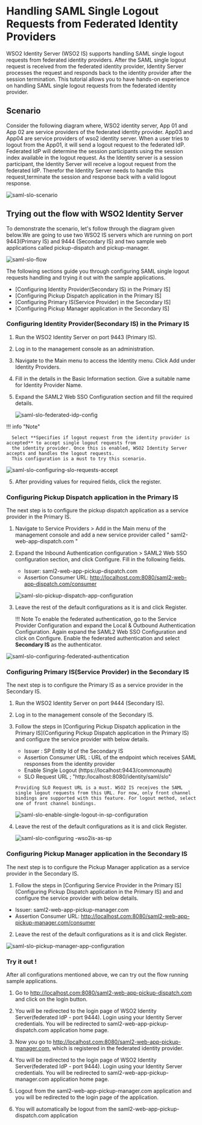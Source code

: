 # Handling SAML Single Logout Requests from Federated Identity Providers

WSO2 Identity Server (WSO2 IS) supports handling SAML single logout requests from federated identity providers.
After the SAML single logout request is received from the federated identity provider, Identity Server processes 
the request and responds back to the identity provider after the session termination. This tutorial allows you to have
hands-on experience on handling SAML single logout requests from the federated identity provider. 

## Scenario

Consider the following diagram where, WSO2 identity server, App 01 and App 02 are service providers of the federated 
identity provider. App03 and App04 are service providers of wso2 identity server. When a user tries to logout
from the App01, it will send a logout request to the federated IdP. Federated IdP will determine the session 
participants using the session index available in the logout request. As the Identity server is a session participant,
the Identity Server will receive a logout request from the federated IdP. Therefor the Identity Server needs to handle this
request,terminate the session and response back with a valid logout response.


![saml-slo-scenario](../assets/img/tutorials/saml-slo-scenario.png)
        
## Trying out the flow with WSO2 Identity Server

To demonstrate the scenario, let's follow through the diagram given below.We are going to use two WSO2 IS servers which 
are running on port 9443(Primary IS) and 9444 (Secondary IS) and two sample web applications called pickup-dispatch and 
pickup-manager.

![saml-slo-flow](../assets/img/tutorials/saml-slo-flow.png)

The following sections guide you through configuring SAML single logout requests handling and trying it out with 
the sample applications.

-   [Configuring Identity Provider(Secondary IS) in the Primary IS]
-   [Configuring Pickup Dispatch application in the Primary IS]
-   [Configuring Primary IS(Service Provider) in the Secondary IS]
-   [Configuring Pickup Manager application in the Secondary IS]

### Configuring Identity Provider(Secondary IS) in the Primary IS

1. Run the WSO2 Identity Server on port 9443 (Primary IS).
2. Log in to the management console as an administration.
3. Navigate to the Main menu to access the Identity menu. Click Add under Identity Providers. 
4. Fill in the details in the Basic Information section. Give a suitable name for Identity Provider Name.

5. Expand the SAML2 Web SSO Configuration section and fill the required details. 
    

   ![saml-slo-federated-idp-config](../assets/img/tutorials/saml-slo-federated-idp-config.png)


  !!! info "Note"
  
      Select **Specifies if logout request from the identity provider is accepted** to accept single logout requests from 
      the identity provider. Once this is enabled, WSO2 Identity Server accepts and handles the logout requests. 
      This configuration is a must to try this scenario.
      

   ![saml-slo-configuring-slo-requests-accept](../assets/img/tutorials/saml-slo-configuring-slo-requests-accept.png)
   
5. After providing values for required fields, click the register.

### Configuring Pickup Dispatch application in the Primary IS

The next step is to configure the pickup dispatch application as a service provider in the Primary IS.

1. Navigate to Service Providers > Add in the Main menu of the management console and add a new service provider 
   called " saml2-web-app-dispatch.com "
   
2. Expand the Inbound Authentication configuration > SAML2 Web SSO configuration section, and click Configure. 
    Fill in the following fields. 

    - Issuer:  saml2-web-app-pickup-dispatch.com
    - Assertion Consumer URL:  http://localhost.com:8080/saml2-web-app-dispatch.com/consumer 
    
    ![saml-slo-pickup-dispatch-app-configuration](../assets/img/tutorials/saml-slo-pickup-dispatch-app-configuration.png)
    
3. Leave the rest of the default configurations as it is and click Register. 

    !!! Note 
       To enable the federated authentication, go to the Service Provider Configuration and expand the Local & Outbound
       Authentication Configuration. Again expand the SAML2 Web SSO Configuration and click on Configure. Enable the federated 
       authentication and select **Secondary IS** as the authenticator.
  

    
 
 ![saml-slo-configuring-federated-authentication](../assets/img/tutorials/saml-slo-configuring-federated-authentication.png)
 
### Configuring Primary IS(Service Provider) in the Secondary IS
 
The next step is to configure the Primary IS as a service provider in the Secondary IS.
 
1. Run the WSO2 Identity Server on port 9444 (Secondary IS).

2. Log in to the management console of the Secondary IS.

3. Follow the steps in [Configuring Pickup Dispatch application in the Primary IS](Configuring Pickup Dispatch application in the Primary IS)
and configure the service provider with below details.

    - Issuer : SP Entity Id of the Secondary IS
    - Assertion Consumer URL : URL of the endpoint which receives SAML responses from the identity provider
    - Enable Single Logout (https://localhost:9443/commonauth)
    - SLO Request URL ; "http:/localhost:8080/identity/saml/slo" 

    `Providing SLO Request URL is a must. WSO2 IS receives the SAML single logout requests from this URL. For now, only front channel 
    bindings are supported with this feature. For logout method, select one of front channel bindings.`
    
    ![saml-slo-enable-single-logout-in-sp-configuration](../assets/img/tutorials/saml-slo-enable-single-logout-in-sp-configuration.png)

4. Leave the rest of the default configurations as it is and click Register. 

    ![saml-slo-configuring -wso2is-as-sp](../assets/img/tutorials/saml-slo-configuring-wso2is-as-sp.png)
 
 
### Configuring Pickup Manager application in the Secondary IS

The next step is to configure the Pickup Manager application  as a service provider in the Secondary IS.
 
1. Follow the steps in [Configuring Service Provider in the Primary IS](Configuring Pickup Dispatch application in the Primary IS) and
and configure the service provider with below details.
 
  - Issuer:  saml2-web-app-pickup-manager.com
  - Assertion Consumer URL:  http://localhost.com:8080/saml2-web-app-pickup-manager.com/consumer 
  
2. Leave the rest of the default configurations as it is and click Register. 
  
  ![saml-slo-pickup-manager-app-configuration](../assets/img/tutorials/saml-slo-pickup-manager-app-configuration.png)
  
  
### Try it out !

After all configurations mentioned above, we can try out the flow running sample applications.

1. Go to http://localhost.com:8080/saml2-web-app-pickup-dispatch.com and  click on the login button.

2. You will be redirected to the login page of WSO2 Identity Server(federated IdP - port 9444). Login using your Identity Server credentials. You will be redirected to saml2-web-app-pickup-dispatch.com application home page.

3. Now you go to http://localhost.com:8080/saml2-web-app-pickup-manager.com, which is registered in the federated identity provider.

4. You will be redirected to the login page of WSO2 Identity Server(federated IdP - port 9444). Login using your Identity Server credentials. You will be redirected to saml2-web-app-pickup-manager.com application home page.

5. Logout from the saml2-web-app-pickup-manager.com application and you will be redirected to the login page of the application.

6. You will automatically be logout from the saml2-web-app-pickup-dispatch.com application


